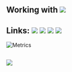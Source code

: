 
## Working with <img src="https://img.shields.io/badge/Unity-100000?style=for-the-badge&logo=unity&logoColor=white">

## Links: <a href="https://www.linkedin.com/in/lincoln-amorim-4434a0191/" target="_blank"><img src="https://img.shields.io/badge/LinkedIn-0077B5?style=for-the-badge&logo=linkedin&logoColor=white" target="_blank"></a> <a href = "mailto: lincolnmamorim@hotmail.com"><img src="https://img.shields.io/badge/Microsoft_Outlook-0078D4?style=for-the-badge&logo=microsoft-outlook&logoColor=white" target="_blank"></a> <a href="https://www.instagram.com/llncoln042/" target="_blank"><img src="https://img.shields.io/badge/-Instagram-%23E4405F?style=for-the-badge&logo=instagram&logoColor=white" target="_blank"></a> <a href="https://steamcommunity.com/id/pod042l/" target="_blank"><img src="https://img.shields.io/badge/Steam-000000?style=for-the-badge&logo=steam&logoColor=white" target="_blank"></a>


![Metrics](https://metrics.lecoq.io/lolincoln?template=classic&repositories.forks=true&isocalendar=1&languages=1&achievements=1&repositories=1&repositories=100&repositories.batch=100&repositories.forks=true&repositories.affiliations=owner&isocalendar.duration=half-year&languages.limit=8&languages.sections=most-used&languages.colors=github&languages.threshold=0%25&languages.indepth=false&languages.analysis.timeout=15&languages.categories=markup%2C%20programming&languages.recent.categories=markup%2C%20programming&languages.recent.load=300&languages.recent.days=14&achievements.threshold=C&achievements.secrets=true&achievements.display=detailed&achievements.limit=0&repositories.featured=lolincoln%2Ffimosebot%2C%20lolincoln%2Fbctbot&config.timezone=America%2FCuiaba&config.display=large)

##

[![](https://user-images.githubusercontent.com/22963968/130322172-4e4996cd-eb3d-4013-9fc2-47e573413310.png)](#)
